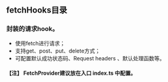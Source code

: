 
## fetchHooks目录

### 封装的请求hook。
- 使用fetch进行请求；
- 支持get、post、put、delete方式；
- 可配置默认成功状态码、Request headers 、默认处理函数等。

#### 【注】 FetchProvider建议放在入口 index.ts 中配置。